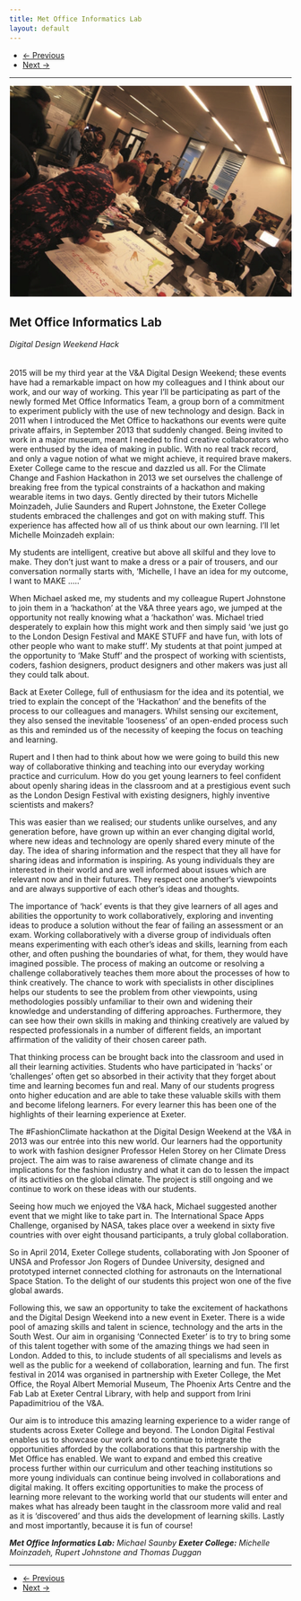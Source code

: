 ```yaml
---
title: Met Office Informatics Lab
layout: default
---
```


<nav aria-label="...">
  <ul class="pager">
    <li class="previous"><a href="19.html"><span aria-hidden="true">&larr;</span> Previous</a></li>
    <li class="next"><a href="21.html">Next <span aria-hidden="true">&rarr;</span></a></li>
  </ul>
</nav>

---

![](images/20.jpg)

## Met Office Informatics Lab
*Digital Design Weekend Hack*
<br />
<br />
<br />
2015 will be my third year at the V&A Digital Design Weekend; these events have had a remarkable impact on how my colleagues and I think about our work, and our way of working. This year I’ll be participating as part of the newly formed Met Office Informatics Team, a group born of a commitment to experiment publicly with the use of new technology and design. Back in 2011 when I introduced the Met Office to hackathons our events were quite private affairs, in September 2013 that suddenly changed. Being invited to work in a major museum, meant I needed to find creative collaborators who were enthused by the idea of making in public. With no real track record, and only a vague notion of what we might achieve, it required brave makers. Exeter College came to the rescue and dazzled us all. For the Climate Change and Fashion Hackathon in 2013 we set ourselves the challenge of breaking free from the typical constraints of a hackathon and making wearable items in two days. Gently directed by their tutors Michelle Moinzadeh, Julie Saunders and Rupert Johnstone, the Exeter College students embraced the challenges and got on with making stuff. This experience has affected how all of us think about our own learning. I’ll let Michelle Moinzadeh explain:

My students are intelligent, creative but above all skilful and they love to make. They don’t just want to make a dress or a pair of trousers, and our conversation normally starts with, ‘Michelle, I have an idea for my outcome, I want to MAKE .....’

When Michael asked me, my students and my colleague Rupert Johnstone to join them in a ‘hackathon’ at the V&A three years ago, we jumped at
the opportunity not really knowing what a ‘hackathon’ was. Michael tried desperately to explain how this might work and then simply said ‘we just go to the London Design Festival and MAKE STUFF and have fun, with lots of other people who want to make stuff’. My students at that point jumped at the opportunity to ‘Make Stuff’ and the prospect of working with scientists, coders, fashion designers, product designers and other makers was just all they could talk about.

Back at Exeter College, full of enthusiasm for the idea and its potential, we tried to explain the concept of the ‘Hackathon’ and the benefits of the process to our colleagues and managers. Whilst sensing our excitement, they also sensed the inevitable ‘looseness’ of an open-ended process such as this and reminded us of the necessity of keeping the focus on teaching and learning.

Rupert and I then had to think about how we were going to build this new way of collaborative thinking and teaching into our everyday working practice and curriculum. How do you get young learners to feel confident about openly sharing ideas in the classroom and at a prestigious event such as the London Design Festival with existing designers, highly inventive scientists and makers?

This was easier than we realised; our students unlike ourselves, and any generation before, have grown up within an ever changing digital world, where new ideas and technology are openly shared every minute of the day. The idea of sharing information and the respect that they all have for sharing ideas and information is inspiring. As young individuals they are interested in their world and are well informed about issues which are relevant now and in their futures. They respect one another’s viewpoints and are always supportive of each other’s ideas and thoughts.

The importance of ‘hack’ events is that they give learners of all ages and abilities the opportunity to work collaboratively, exploring and inventing ideas to produce a solution without the fear of failing an assessment or an exam. Working collaboratively with a diverse group of individuals often means experimenting with each other’s ideas and skills, learning from each other, and often pushing the boundaries of what, for them, they would have imagined possible. The process of making an outcome or resolving a challenge collaboratively teaches them more about the processes of how to think creatively. The chance to work with specialists in other disciplines helps our students to see the problem from other viewpoints, using methodologies possibly unfamiliar to their own and widening their knowledge and understanding of differing approaches. Furthermore, they can see how their own skills in making and thinking creatively are valued by respected professionals in a number of different fields, an important affirmation of the validity of their chosen career path.

That thinking process can be brought back into the classroom and used in all their learning activities. Students who have participated in ‘hacks’ or ‘challenges’ often get so absorbed in their activity that they forget about time and learning becomes fun and real. Many of our students progress onto higher education and are able to take these valuable skills with them and become lifelong learners. For every learner this has been one of the highlights of their learning experience at Exeter.

The #FashionClimate hackathon at the Digital Design Weekend at the V&A in 2013 was our entrée into this new world. Our learners had the opportunity to work with fashion designer Professor Helen Storey on her Climate Dress project. The aim was to raise awareness of climate change and its implications for the fashion industry and what it can do to lessen the impact of its activities on the global climate. The project is still ongoing and we continue to work on these ideas with our students.

Seeing how much we enjoyed the V&A hack, Michael suggested another event that we might like to take part in. The International Space Apps Challenge, organised by NASA, takes place over a weekend in sixty five countries with over eight thousand participants, a truly global collaboration.

So in April 2014, Exeter College students, collaborating with Jon Spooner of UNSA and Professor Jon Rogers of Dundee University, designed and prototyped internet connected clothing for astronauts on the International Space Station. To the delight of our students this project won one of the five global awards.

Following this, we saw an opportunity to take the excitement of hackathons and the Digital Design Weekend into a new event in Exeter. There is a wide pool of amazing skills and talent in science, technology and the arts in the South West. Our aim in organising ‘Connected Exeter’ is to try to bring some of this talent together with some of the amazing things we had seen in London. Added to this, to include students of all specialisms and levels as well as the public for a weekend of collaboration, learning and fun. The first festival in 2014 was organised in partnership with Exeter College, the Met Office, the Royal Albert Memorial Museum, The Phoenix Arts Centre and the Fab Lab at Exeter Central Library, with help and support from Irini Papadimitriou of the V&A.

Our aim is to introduce this amazing learning experience to a wider range of students across Exeter College and beyond. The London Digital Festival enables us to showcase our work and to continue to integrate the opportunities afforded by the collaborations that this partnership with the Met Office has enabled. We want to expand and embed this creative process further within our curriculum and other teaching institutions so more young individuals can continue being involved in collaborations and digital making. It offers exciting opportunities to make the process of learning more relevant to the working world that our students will enter and makes what has already been taught in the classroom more valid and real as it is ‘discovered’ and thus aids the development of learning skills. Lastly and most importantly, because it is fun of course!

_**Met Office Informatics Lab:** Michael Saunby
**Exeter College:** Michelle Moinzadeh, Rupert Johnstone and Thomas Duggan_

---

<nav aria-label="...">
  <ul class="pager">
    <li class="previous"><a href="19.html"><span aria-hidden="true">&larr;</span> Previous</a></li>
    <li class="next"><a href="21.html">Next <span aria-hidden="true">&rarr;</span></a></li>
  </ul>
</nav>
